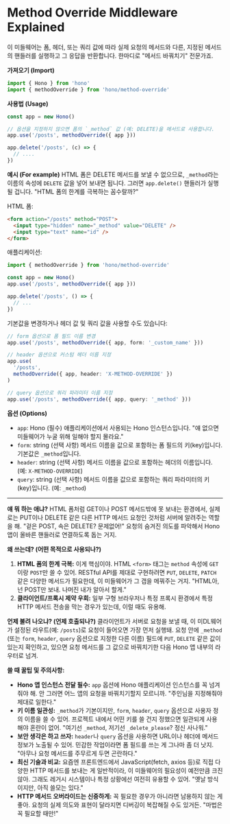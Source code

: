 # Method Override Middleware Explained
이 미들웨어는 폼, 헤더, 또는 쿼리 값에 따라 실제 요청의 메서드와 다른, 지정된 메서드의 핸들러를 실행하고 그 응답을 반환합니다. 한마디로 "메서드 바꿔치기" 전문가죠.

**가져오기 (Import)**

```typescript
import { Hono } from 'hono'
import { methodOverride } from 'hono/method-override'
```

**사용법 (Usage)**

```typescript
const app = new Hono()

// 옵션을 지정하지 않으면 폼의 `_method` 값 (예: DELETE)을 메서드로 사용합니다.
app.use('/posts', methodOverride({ app }))

app.delete('/posts', (c) => {
  // ....
})
```

**예시 (For example)**
HTML 폼은 DELETE 메서드를 보낼 수 없으므로, `_method`라는 이름의 속성에 `DELETE` 값을 넣어 보내면 됩니다. 그러면 `app.delete()` 핸들러가 실행될 겁니다. "HTML 폼의 한계를 극복하는 꼼수랄까?"

HTML 폼:

```html
<form action="/posts" method="POST">
  <input type="hidden" name="_method" value="DELETE" />
  <input type="text" name="id" />
</form>
```

애플리케이션:

```typescript
import { methodOverride } from 'hono/method-override'

const app = new Hono()
app.use('/posts', methodOverride({ app }))

app.delete('/posts', () => {
  // ...
})
```

기본값을 변경하거나 헤더 값 및 쿼리 값을 사용할 수도 있습니다:

```typescript
// form 옵션으로 폼 필드 이름 변경
app.use('/posts', methodOverride({ app, form: '_custom_name' }))

// header 옵션으로 커스텀 헤더 이름 지정
app.use(
  '/posts',
  methodOverride({ app, header: 'X-METHOD-OVERRIDE' })
)

// query 옵션으로 쿼리 파라미터 이름 지정
app.use('/posts', methodOverride({ app, query: '_method' }))
```

**옵션 (Options)**
*   `app`: Hono (필수)
    애플리케이션에서 사용되는 Hono 인스턴스입니다. "얘 없으면 미들웨어가 누굴 위해 일해야 할지 몰라요."
*   `form`: string (선택 사항)
    메서드 이름을 값으로 포함하는 폼 필드의 키(key)입니다. 기본값은 `_method`입니다.
*   `header`: string (선택 사항)
    메서드 이름을 값으로 포함하는 헤더의 이름입니다. (예: `X-METHOD-OVERRIDE`)
*   `query`: string (선택 사항)
    메서드 이름을 값으로 포함하는 쿼리 파라미터의 키(key)입니다. (예: `_method`)

---

**얘 뭐 하는 애냐?**
HTML 폼처럼 GET이나 POST 메서드밖에 못 보내는 환경에서, 실제로는 PUT이나 DELETE 같은 다른 HTTP 메서드 요청인 것처럼 서버에 알려주는 역할을 해. "겉은 POST, 속은 DELETE? 문제없어!" 요청의 숨겨진 의도를 파악해서 Hono 앱이 올바른 핸들러로 연결하도록 돕는 거지.

**왜 쓰는데? (어떤 목적으로 사용되나?)**
1.  **HTML 폼의 한계 극복:** 이게 핵심이야. HTML `<form>` 태그는 `method` 속성에 `GET`이랑 `POST`만 쓸 수 있어. RESTful API를 제대로 구현하려면 `PUT`, `DELETE`, `PATCH` 같은 다양한 메서드가 필요한데, 이 미들웨어가 그 갭을 메꿔주는 거지. "HTML아, 넌 POST만 보내. 나머진 내가 알아서 할게."
2.  **클라이언트/프록시 제약 우회:** 일부 구형 브라우저나 특정 프록시 환경에서 특정 HTTP 메서드 전송을 막는 경우가 있는데, 이럴 때도 유용해.

**언제 불려 나오냐? (언제 호출되나?)**
클라이언트가 서버로 요청을 보낼 때, 이 미DL웨어가 설정된 라우트(예: `/posts`)로 요청이 들어오면 가장 먼저 실행돼. 요청 안에 `_method` (또는 `form`, `header`, `query` 옵션으로 지정한 다른 이름) 필드에 `PUT`, `DELETE` 같은 값이 있는지 확인하고, 있으면 요청 메서드를 그 값으로 바꿔치기한 다음 Hono 앱 내부의 라우터로 넘겨.

**쓸 때 꿀팁 및 주의사항:**
*   **Hono 앱 인스턴스 전달 필수:** `app` 옵션에 Hono 애플리케이션 인스턴스를 꼭 넘겨줘야 해. 안 그러면 어느 앱의 요청을 바꿔치기할지 모르니까. "주인님을 지정해줘야 제대로 일한다."
*   **키 이름 일관성:** `_method`가 기본이지만, `form`, `header`, `query` 옵션으로 사용자 정의 이름을 쓸 수 있어. 프로젝트 내에서 어떤 키를 쓸 건지 정했으면 일관되게 사용해야 혼란이 없어. "여기선 `_method`, 저기선 `_delete_please`? 정신 사나워."
*   **보안 생각은 하고 쓰자:** `header`나 `query` 옵션을 사용하면 URL이나 헤더에 메서드 정보가 노출될 수 있어. 민감한 작업이라면 폼 필드를 쓰는 게 그나마 좀 더 낫지. "아무나 요청 메서드를 주무르게 두면 곤란하다."
*   **최신 기술과 비교:** 요즘엔 프론트엔드에서 JavaScript(fetch, axios 등)로 직접 다양한 HTTP 메서드를 보내는 게 일반적이라, 이 미들웨어의 필요성이 예전만큼 크진 않아. 그래도 레거시 시스템이나 특정 상황에선 여전히 유용할 수 있어. "옛날 방식이지만, 아직 쓸모는 있다."
*   **HTTP 메서드 오버라이드는 신중하게:** 꼭 필요한 경우가 아니라면 남용하지 않는 게 좋아. 요청의 실제 의도와 표현이 달라지면 디버깅이 복잡해질 수도 있거든. "마법은 꼭 필요할 때만!"